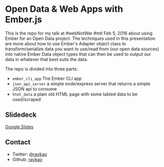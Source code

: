 # Open Data & Web Apps with Ember.js

This is the repo for my talk at #webNotWar #mtl Feb 5, 2016 about using Ember for an Open Data project.  The techniques used in this presentation are more about how to use Ember's Adapter object class to transform/serialize data you want to use/read from (our open data sources) into native Ember Data object types that can then be used to output our data in whatever that best suits the data.

The repo is divided into three parts:

- ```ember_cli_app``` The Ember CLI app
- ```json_api_server``` a simple node/express server that returns a simple JSON api to consume
- ```html_data``` a plain old HTML page with some tabled data to be used/scraped

## Slidedeck

[Google Slides](https://docs.google.com/a/peopleandcode.com/presentation/d/1mvbRGkEbwmBIqab60AwPq1x0443H_kAcDl9jH30uZxk/edit?usp=sharing)

## Contact

- Twitter: [@raykao](https://twitter.com/raykao)
- Github: [raykao](https://github.com/raykao)